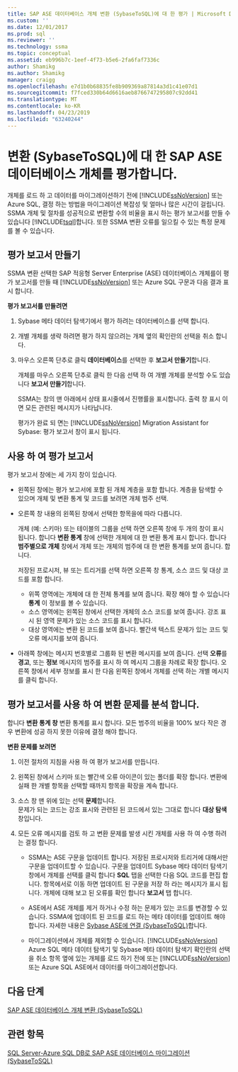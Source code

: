 ```yaml
---
title: SAP ASE 데이터베이스 개체 변환 (SybaseToSQL)에 대 한 평가 | Microsoft Docs
ms.custom: ''
ms.date: 12/01/2017
ms.prod: sql
ms.reviewer: ''
ms.technology: ssma
ms.topic: conceptual
ms.assetid: eb996b7c-1eef-4f73-b5e6-2fa6faf7336c
author: Shamikg
ms.author: Shamikg
manager: craigg
ms.openlocfilehash: e7d1b0b68835fe8b909369a87814a3d1c41e07d1
ms.sourcegitcommit: f7fced330b64d6616aeb8766747295807c92dd41
ms.translationtype: MT
ms.contentlocale: ko-KR
ms.lasthandoff: 04/23/2019
ms.locfileid: "63240244"
---
```

# <a name="assessing-sap-ase-database-objects-for-conversion-sybasetosql"></a>변환 (SybaseToSQL)에 대 한 SAP ASE 데이터베이스 개체를 평가합니다.
개체를 로드 하 고 데이터를 마이그레이션하기 전에 [!INCLUDE[ssNoVersion](../../includes/ssnoversion-md.md)] 또는 Azure SQL, 결정 하는 방법을 마이그레이션 복잡성 및 얼마나 많은 시간이 걸립니다. SSMA 개체 및 절차를 성공적으로 변환할 수의 비율을 표시 하는 평가 보고서를 만들 수 있습니다 [!INCLUDE[tsql](../../includes/tsql-md.md)]합니다. 또한 SSMA 변환 오류를 일으킬 수 있는 특정 문제를 볼 수 있습니다.  
  
## <a name="create-assessment-reports"></a>평가 보고서 만들기  
SSMA 변환 선택한 SAP 적응형 Server Enterprise (ASE) 데이터베이스 개체를이 평가 보고서를 만들 때 [!INCLUDE[ssNoVersion](../../includes/ssnoversion-md.md)] 또는 Azure SQL 구문과 다음 결과 표시 합니다.  
  
**평가 보고서를 만들려면**  
  
1.  Sybase 메타 데이터 탐색기에서 평가 하려는 데이터베이스를 선택 합니다.  
  
2.  개별 개체를 생략 하려면 평가 하지 않으려는 개체 옆의 확인란의 선택을 취소 합니다.  
  
3.  마우스 오른쪽 단추로 클릭 **데이터베이스**를 선택한 후 **보고서 만들기**합니다.  
  
    개체를 마우스 오른쪽 단추로 클릭 한 다음 선택 하 여 개별 개체를 분석할 수도 있습니다 **보고서 만들기**합니다.  
  
    SSMA는 창의 맨 아래에서 상태 표시줄에서 진행률을 표시합니다. 출력 창 표시 이면 모든 관련된 메시지가 나타납니다.  
  
    평가가 완료 되 면는 [!INCLUDE[ssNoVersion](../../includes/ssnoversion-md.md)] Migration Assistant for Sybase: 평가 보고서 창이 표시 됩니다.  
  
## <a name="use-assessment-reports"></a>사용 하 여 평가 보고서  
평가 보고서 창에는 세 가지 창이 있습니다.  
  
-   왼쪽된 창에는 평가 보고서에 포함 된 개체 계층을 포함 합니다. 계층을 탐색할 수 있으며 개체 및 변환 통계 및 코드를 보려면 개체 범주 선택.  
  
-   오른쪽 창 내용의 왼쪽된 창에서 선택한 항목을에 따라 다릅니다.  
  
    개체 (예: 스키마) 또는 테이블의 그룹을 선택 하면 오른쪽 창에 두 개의 창이 표시 됩니다. 합니다 **변환 통계** 창에 선택한 개체에 대 한 변환 통계 표시 합니다. 합니다 **범주별으로 개체** 창에서 개체 또는 개체의 범주에 대 한 변환 통계를 보여 줍니다. 합니다.  
  
    저장된 프로시저, 뷰 또는 트리거를 선택 하면 오른쪽 창 통계, 소스 코드 및 대상 코드를 포함 합니다.  
  
    -   위쪽 영역에는 개체에 대 한 전체 통계를 보여 줍니다. 확장 해야 할 수 있습니다 **통계** 이 정보를 볼 수 있습니다. 
    -   소스 영역에는 왼쪽된 창에서 선택한 개체의 소스 코드를 보여 줍니다. 강조 표시 된 영역 문제가 있는 소스 코드를 표시 합니다.  
    -   대상 영역에는 변환 된 코드를 보여 줍니다. 빨간색 텍스트 문제가 있는 코드 및 오류 메시지를 보여 줍니다.  
  
-   아래쪽 창에는 메시지 번호별로 그룹화 된 변환 메시지를 보여 줍니다. 선택 **오류**를 **경고**, 또는 **정보** 메시지의 범주를 표시 하 여 메시지 그룹을 차례로 확장 합니다. 오른쪽 창에서 세부 정보를 표시 한 다음 왼쪽된 창에서 개체를 선택 하는 개별 메시지를 클릭 합니다.  
  
## <a name="analyze-conversion-problems-by-using-the-assessment-report"></a>평가 보고서를 사용 하 여 변환 문제를 분석 합니다.  
합니다 **변환 통계 창** 변환 통계를 표시 합니다. 모든 범주의 비율을 100% 보다 작은 경우 변환에 성공 하지 못한 이유에 결정 해야 합니다.  
  
**변환 문제를 보려면**  
  
1.  이전 절차의 지침을 사용 하 여 평가 보고서를 만듭니다.  
  
2.  왼쪽된 창에서 스키마 또는 빨간색 오류 아이콘이 있는 폴더를 확장 합니다. 변환에 실패 한 개별 항목을 선택할 때까지 항목을 확장을 계속 합니다.  
  
3.  소스 창 맨 위에 있는 선택 **문제**합니다.  
    문제가 되는 코드는 강조 표시와 관련된 된 코드에서 있는 그대로 합니다 **대상 탐색** 창입니다.  
  
4.  모든 오류 메시지를 검토 하 고 변환 문제를 발생 시킨 개체를 사용 하 여 수행 하려는 결정 합니다.  
  
    -   SSMA는 ASE 구문을 업데이트 합니다. 저장된 프로시저와 트리거에 대해서만 구문을 업데이트할 수 있습니다. 구문을 업데이트 Sybase 메타 데이터 탐색기 창에서 개체를 선택를 클릭 합니다 **SQL** 탭을 선택한 다음 SQL 코드를 편집 합니다. 항목에서로 이동 하면 업데이트 된 구문을 저장 하 라는 메시지가 표시 됩니다. 개체에 대해 보고 된 오류를 확인 합니다 **보고서** 탭 합니다.  
  
    -   ASE에서 ASE 개체를 제거 하거나 수정 하는 문제가 있는 코드를 변경할 수 있습니다. SSMA에 업데이트 된 코드를 로드 하는 메타 데이터를 업데이트 해야 합니다. 자세한 내용은 [Sybase ASE에 연결 &#40;SybaseToSQL&#41;](../../ssma/sybase/connecting-to-sybase-ase-sybasetosql.md)합니다.  
  
    -   마이그레이션에서 개체를 제외할 수 있습니다. [!INCLUDE[ssNoVersion](../../includes/ssnoversion-md.md)] Azure SQL 메타 데이터 탐색기 및 Sybase 메타 데이터 탐색기 확인란의 선택을 취소 항목 옆에 있는 개체를 로드 하기 전에 또는 [!INCLUDE[ssNoVersion](../../includes/ssnoversion-md.md)] 또는 Azure SQL ASE에서 데이터를 마이그레이션합니다.
  
## <a name="next-steps"></a>다음 단계  
[SAP ASE 데이터베이스 개체 변환 &#40;SybaseToSQL&#41;](../../ssma/sybase/converting-sybase-ase-database-objects-sybasetosql.md)  
  
## <a name="see-also"></a>관련 항목  
[SQL Server-Azure SQL DB로 SAP ASE 데이터베이스 마이그레이션 &#40;SybaseToSQL&#41;](../../ssma/sybase/migrating-sybase-ase-databases-to-sql-server-azure-sql-db-sybasetosql.md)  
  
